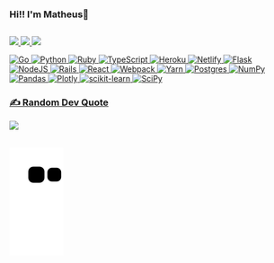 ### Hi!! I'm  Matheus:wave:

##

<div>
  <a href="https://github.com/MatheusAraripe">
  <img height="170em" src="https://github-readme-stats.vercel.app/api?username=MatheusAraripe&theme=tokyonight&hide_border=true&include_all_commits=true&count_private=true" style="max-width:100%;" />
  <img height="170em" src="https://github-readme-streak-stats.herokuapp.com/?user=MatheusAraripe&theme=tokyonight&hide_border=true" style="max-width:100%;" />
  <img height="170em" src="https://github-readme-stats.vercel.app/api/top-langs/?username=MatheusAraripe&theme=tokyonight&hide_border=true&include_all_commits=true&count_private=true&layout=compact" style="max-width:100%;"/>
</div>
  
  
![Go](https://img.shields.io/badge/go-%2300ADD8.svg?style=for-the-badge&logo=go&logoColor=white) ![Python](https://img.shields.io/badge/python-3670A0?style=for-the-badge&logo=python&logoColor=ffdd54) ![Ruby](https://img.shields.io/badge/ruby-%23CC342D.svg?style=for-the-badge&logo=ruby&logoColor=white) ![TypeScript](https://img.shields.io/badge/typescript-%23007ACC.svg?style=for-the-badge&logo=typescript&logoColor=white) ![Heroku](https://img.shields.io/badge/heroku-%23430098.svg?style=for-the-badge&logo=heroku&logoColor=white) ![Netlify](https://img.shields.io/badge/netlify-%23000000.svg?style=for-the-badge&logo=netlify&logoColor=#00C7B7) ![Flask](https://img.shields.io/badge/flask-%23000.svg?style=for-the-badge&logo=flask&logoColor=white) ![NodeJS](https://img.shields.io/badge/node.js-6DA55F?style=for-the-badge&logo=node.js&logoColor=white) ![Rails](https://img.shields.io/badge/rails-%23CC0000.svg?style=for-the-badge&logo=ruby-on-rails&logoColor=white) ![React](https://img.shields.io/badge/react-%2320232a.svg?style=for-the-badge&logo=react&logoColor=%2361DAFB) ![Webpack](https://img.shields.io/badge/webpack-%238DD6F9.svg?style=for-the-badge&logo=webpack&logoColor=black) ![Yarn](https://img.shields.io/badge/yarn-%232C8EBB.svg?style=for-the-badge&logo=yarn&logoColor=white) ![Postgres](https://img.shields.io/badge/postgres-%23316192.svg?style=for-the-badge&logo=postgresql&logoColor=white) ![NumPy](https://img.shields.io/badge/numpy-%23013243.svg?style=for-the-badge&logo=numpy&logoColor=white) ![Pandas](https://img.shields.io/badge/pandas-%23150458.svg?style=for-the-badge&logo=pandas&logoColor=white) ![Plotly](https://img.shields.io/badge/Plotly-%233F4F75.svg?style=for-the-badge&logo=plotly&logoColor=white) ![scikit-learn](https://img.shields.io/badge/scikit--learn-%23F7931E.svg?style=for-the-badge&logo=scikit-learn&logoColor=white) ![SciPy](https://img.shields.io/badge/SciPy-%230C55A5.svg?style=for-the-badge&logo=scipy&logoColor=%white)


### ✍️ Random Dev Quote
![](https://quotes-github-readme.vercel.app/api?type=horizontal&theme=tokyonight)


##

![snake gif](https://github.com/MatheusAraripe/MatheusAraripe/blob/output/github-contribution-grid-snake.svg)


